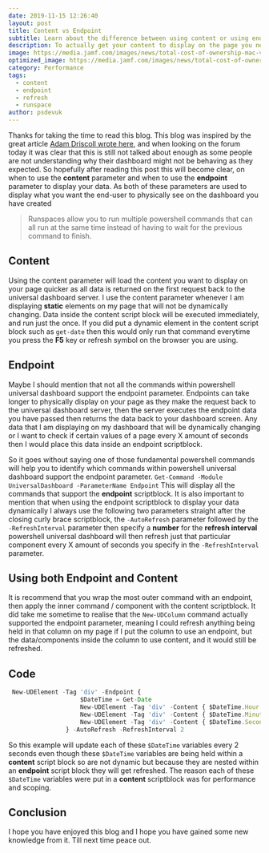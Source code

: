 ```yaml
---
date: 2019-11-15 12:26:40
layout: post
title: Content vs Endpoint
subtitle: Learn about the difference between using content or using endpoint.
description: To actually get your content to display on the page you need to use either the content parameter or the endpoint parameter. This post explains the difference.
image: https://media.jamf.com/images/news/total-cost-of-ownership-mac-versus-pc-in-the-enterprise.jpg?q=80&w=800
optimized_image: https://media.jamf.com/images/news/total-cost-of-ownership-mac-versus-pc-in-the-enterprise.jpg?q=80&w=800
category: Performance
tags:
  - content
  - endpoint
  - refresh
  - runspace
author: psdevuk
---
```


Thanks for taking the time to read this blog. This blog was inspired by the great article <a href="https://ironmansoftware.com/best-practices-for-universal-dashboard-performance/">Adam Driscoll wrote here</a>, and when looking on the forum today it was clear that this is still not talked about enough as some people are not understanding why their dashboard might not be behaving as they expected. So hopefully after reading this post this will become clear, on when to use the **content** parameter and when to use the **endpoint** parameter to display your data. As both of these parameters are used to display what you want the end-user to physically see on the dashboard you have created

> Runspaces allow you to run multiple powershell commands that can all run at the same time instead of having to wait for the previous command to finish.

## Content

Using the content parameter will load the content you want to display on your page quicker as all data is returned on the first request back to the universal dashboard server. I use the content parameter whenever I am displaying **static** elements on my page that will not be dynamically changing. Data inside the content script block will be executed immediately, and run just the once. If you did put a dynamic element in the content script block such as `get-date` then this would only run that command everytime you press the **F5** key or refresh symbol on the browser you are using.

## Endpoint

Maybe I should mention that not all the commands within powershell universal dashboard support the endpoint parameter. Endpoints can take longer to physically display on your page as they make the request back to the universal dashboard server, then the server executes the endpoint data you have passed then returns the data back to your dashboard screen. Any data that I am displaying on my dashboard that will be dynamically changing or I want to check if certain values of a page every X amount of seconds then I would place this data inside an endpoint scriptblock.

So it goes without saying one of those fundamental powershell commands will help you to identify which commands within powershell universal dashboard support the endpoint parameter.
`Get-Command -Module UniversalDashboard -ParameterName Endpoint`
This will display all the commands that support the **endpoint** scriptblock. It is also important to mention that when using the endpoint scriptblock to display your data dynamically I always use the following two parameters straight after the closing curly brace scriptblock, the `-AutoRefresh` parameter followed by the `-RefreshInterval` parameter then specify a **number** for the **refresh interval** powershell universal dashboard will then refresh just that particular component every X amount of seconds you specify in the `-RefreshInterval` parameter.

## Using both Endpoint and Content

It is recommend that you wrap the most outer command with an endpoint, then apply the inner command / component with the content scriptblock. It did take me sometime to realise that the `New-UDColumn` command actually supported the endpoint parameter, meaning I could refresh anything being held in that column on my page if I put the column to use an endpoint, but the data/components inside the column to use content, and it would still be refreshed.

## Code

```js
 New-UDElement -Tag 'div' -Endpoint {
                    $DateTime = Get-Date
                    New-UDElement -Tag 'div' -Content { $DateTime.Hour }
                    New-UDElement -Tag 'div' -Content { $DateTime.Minute }
                    New-UDElement -Tag 'div' -Content { $DateTime.Second }
                } -AutoRefresh -RefreshInterval 2
```

So this example will update each of these `$DateTime` variables every 2 seconds even though these `$DateTime` variables are being held within a **content** script block so are not dynamic but because they are nested within an **endpoint** script block they will get refreshed. The reason each of these `$DateTime` variables were put in a **content** scriptblock was for performance and scoping.

## Conclusion

I hope you have enjoyed this blog and I hope you have gained some new knowledge from it. Till next time peace out.
